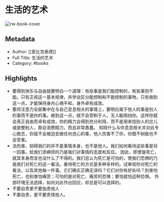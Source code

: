 # 生活的艺术

![rw-book-cover](https://wfqqreader-1252317822.image.myqcloud.com/cover/367/629367/s_629367.jpg)

## Metadata
- Author: [[爱比克泰德]]
- Full Title: 生活的艺术
- Category: #books

## Highlights
- 要得到快乐与自由就要明白一个道理：有些事是我们能控制的，有些事则不能。只有正视这一基本规律，并学会区分能控制和不能控制的事物，只有做到这一点，才能保持身内心境平和，身外卓有成效。
- 要将注意力全部集中在与自己息息相关的事情上，要明白属于他人的事是别人的事而不是你的事。做到这一点，就不会受制于人，无人能阻挡你。这样你就会真正自由而卓有成效，你的精力会得到充分利用，而不是用来找别人的岔儿或是整别人，那会浪费精力，而且非常愚蠢。 
  知晓什么与你息息相关并对此专心致志，你就不会被迫去做任何违心的事，他人伤害不了你，你既不树敌也不会受害。
- 法伤害、妨碍我们的并不是事情本身，也不是他人。我们如何看待这些事是另一回事。给我们添麻烦的乃是我们对事情的态度和反应。 因此，即使是死亡，就其本身而言也没什么了不得的。我们总认为死亡是可怕的，使我们恐惧的乃是我们对死亡的这一看法。看待死亡的方式是多种多样的。试审视你对死亡的看法，以及其他每一件事。它们确实正确无误吗？它们对你有好处吗？别害怕死亡，也别害怕痛苦；可怕的是对死亡、痛苦的恐惧；要怕就怕这种恐惧。 外部环境无法选择，如何对此作出回应，却总是可以选择的。
- 不要自责更不要指责他人
- 不要自责，更不要责怪他人。
